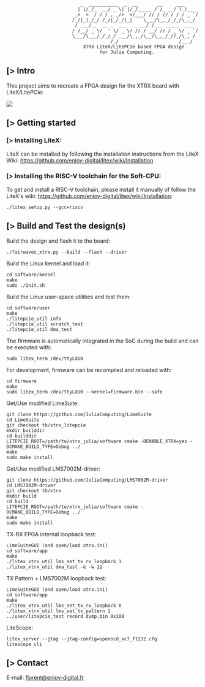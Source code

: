                               _  ___________  _  __       __     ___
                              | |/_/_  __/ _ \| |/_/_____ / /_ __/ (_)__ _
                             _>  <  / / / , _/>  </___/ // / // / / / _ `/
                            /_/|_|_/_/ /_/|_/_/|_|    \___/\_,_/_/_/\_,_/
                             / ___/__  __ _  ___  __ __/ /___ _____  ___ _
                            / /__/ _ \/  ' \/ _ \/ // / __/ // / _ \/ _ `/
                            \___/\___/_/_/_/ .__/\_,_/\__/\_,_/_//_/\_, /
                                          /_/                      /___/
                                XTRX LiteX/LitePCIe based FPGA design
                                      for Julia Computing.

[> Intro
--------

This project aims to recreate a FPGA design for the XTRX board with LiteX/LitePCIe:

![](https://user-images.githubusercontent.com/1450143/146520709-cbf02a79-c5ec-4d09-bc22-65f6e94954fc.png)

[> Getting started
------------------
### [> Installing LiteX:

LiteX can be installed by following the installation instructions from the LiteX Wiki: https://github.com/enjoy-digital/litex/wiki/Installation

### [> Installing the RISC-V toolchain for the Soft-CPU:

To get and install a RISC-V toolchain, please install it manually of follow the LiteX's wiki: https://github.com/enjoy-digital/litex/wiki/Installation:
````
./litex_setup.py --gcc=riscv
````

[> Build and Test the design(s)
---------------------------------

Build the design and flash it to the board:
````
./fairwaves_xtrx.py --build --flash --driver
````

Build the Linux kernel and load it:
````
cd software/kernel
make
sudo ./init.sh
````

Build the Linux user-space utilities and test them:
````
cd software/user
make
./litepcie_util info
./litepcie_util scratch_test
./litepcie_util dma_test
````

The firmware is automatically integrated in the SoC during the build and can be executed with:
````
sudo litex_term /dev/ttyLXU0
````

For development, firmware can be recompiled and reloaded with:
````
cd firmware
make
sudo litex_term /dev/ttyLXU0 --kernel=firmware.bin --safe
````

Get/Use modified LimeSuite:
````
git clone https://github.com/JuliaComputing/LimeSuite
cd LimeSuite
git checkout tb/xtrx_litepcie
mkdir builddir
cd builddir
LITEPCIE_ROOT=/path/to/xtrx_julia/software cmake -DENABLE_XTRX=yes -DCMAKE_BUILD_TYPE=Debug ../
make
sudo make install
````

Get/Use modified LMS7002M-driver:
````
git clone https://github.com/JuliaComputing/LMS7002M-driver
cd LMS7002M-driver
git checkout tb/xtrx
mkdir build
cd build
LITEPCIE_ROOT=/path/to/xtrx_julia/software cmake -DCMAKE_BUILD_TYPE=Debug ../
make
sudo make install
````

TX-RX FPGA internal loopback test:
````
LimeSuiteGUI (and open/load xtrx.ini)
cd software/app
make
./litex_xtrx_util lms_set_tx_rx_loopback 1
./litex_xtrx_util dma_test -e -w 12
````

TX Pattern + LMS7002M loopback test:
````
LimeSuiteGUI (and open/load xtrx.ini)
cd software/app
make
./litex_xtrx_util lms_set_tx_rx_loopback 0
./litex_xtrx_util lms_set_tx_pattern 1
../user/litepcie_test record dump.bin 0x100
````

LiteScope:
````
litex_server --jtag --jtag-config=openocd_xc7_ft232.cfg
litescope_cli
````

[> Contact
-------------
E-mail: florent@enjoy-digital.fr